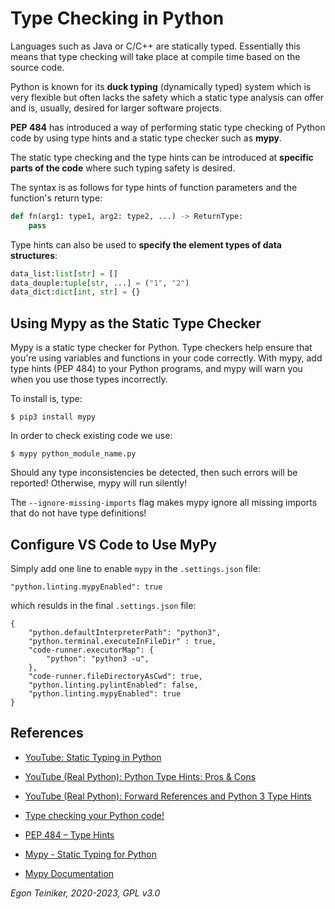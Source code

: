 # Type Checking in Python

Languages such as Java or C/C++ are statically typed. Essentially this means that type checking will take place at compile time based on the source code.


Python is known for its **duck typing** (dynamically typed) system which is very flexible but often lacks the safety which a static type analysis can offer and is, usually, desired for larger software projects.

**PEP 484** has introduced a way of performing static type checking of Python 
code by using type hints and a static type checker such as **mypy**.

The static type checking and the type hints can be introduced at **specific parts of the code** where such typing safety is desired.

The syntax is as follows for type hints of function parameters and the function's return type:

```Python
def fn(arg1: type1, arg2: type2, ...) -> ReturnType:
    pass
```

Type hints can also be used to **specify the element types of data structures**:

```Python
data_list:list[str] = []
data_douple:tuple[str, ...] = ("1", "2")
data_dict:dict[int, str] = {} 
```

## Using Mypy as the Static Type Checker

Mypy is a static type checker for Python.
Type checkers help ensure that you're using variables and functions in your 
code correctly. 
With mypy, add type hints (PEP 484) to your Python programs, and mypy will 
warn you when you use those types incorrectly.

To install is, type:
```
$ pip3 install mypy
```

In order to check existing code we use:
```
$ mypy python_module_name.py
```
Should any type inconsistencies be detected, then such errors will be reported! Otherwise, mypy will run silently!

The `--ignore-missing-imports` flag makes mypy ignore all missing imports that 
do not have type definitions!


## Configure VS Code to Use MyPy

Simply add one line to enable `mypy` in the `.settings.json` file:
```
"python.linting.mypyEnabled": true
```

which resulds in the final `.settings.json` file:
```
{
    "python.defaultInterpreterPath": "python3",
    "python.terminal.executeInFileDir" : true,
    "code-runner.executorMap": {
        "python": "python3 -u",
    },
    "code-runner.fileDirectoryAsCwd": true,
    "python.linting.pylintEnabled": false,
    "python.linting.mypyEnabled": true
}
```



## References
* [YouTube: Static Typing in Python](https://youtu.be/2gBP1qN5T7I)
* [YouTube (Real Python): Python Type Hints: Pros & Cons](https://youtu.be/QS7m167SVXU)
* [YouTube (Real Python): Forward References and Python 3 Type Hints](https://youtu.be/AJsrxBkV3kc)

* [Type checking your Python code!](https://medium.com/juntos-somos-mais/type-checking-your-python-code-76d24b75a2ee)

* [PEP 484 – Type Hints](https://peps.python.org/pep-0484/)

* [Mypy - Static Typing for Python](https://github.com/python/mypy)
* [Mypy Documentation](https://mypy.readthedocs.io/en/stable/)


*Egon Teiniker, 2020-2023, GPL v3.0*

